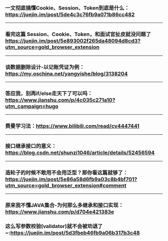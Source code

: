 ### 一文彻底搞懂Cookie、Session、Token到底是什么：https://juejin.im/post/5de4c3c76fb9a071b86cc482

---

### 看完这篇 Session、Cookie、Token，和面试官扯皮就没问题了 https://juejin.im/post/5e893002f265da48094d8cd3?utm_source=gold_browser_extension

---

### 谈数据删除设计-以记账凭证为例：https://my.oschina.net/yangyishe/blog/3138204

---

### 答应我，别再if/else走天下了可以吗：https://www.jianshu.com/p/4c035c271a10?utm_campaign=hugo

---

### 费曼学习法：https://www.bilibili.com/read/cv4447441

---

### 接口继承接口的意义：https://blog.csdn.net/shunzi1046/article/details/52456594

---

### 造轮子的时候不敢用不会用泛型？那你看这篇就够了：https://juejin.im/post/5e86a58d6fb9a03c8b4bf701?utm_source=gold_browser_extension#comment

---

### 原来我不懂JAVA集合-为何那么多继承和接口实现：https://www.jianshu.com/p/d704e421383e

### 这么写参数校验(validator)就不会被劝退了~:https://juejin.im/post/5d3fbeb46fb9a06b317b3c48